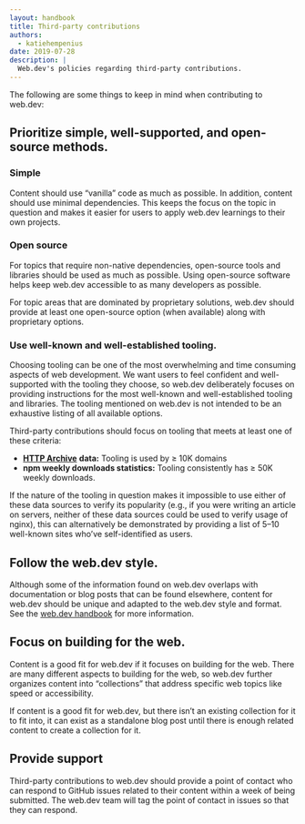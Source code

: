```yaml
---
layout: handbook
title: Third-party contributions
authors:
  - katiehempenius
date: 2019-07-28
description: |
  Web.dev's policies regarding third-party contributions.
---
```


The following are some things to keep in mind when contributing to web.dev:

## Prioritize simple, well-supported, and open-source methods.


### Simple

Content should use “vanilla” code as much as possible. In addition, content should use minimal dependencies. This keeps the focus on the topic in question and makes it easier for users to apply web.dev learnings to their own projects.


### Open source

For topics that require non-native dependencies, open-source tools and libraries should be used as much as possible. Using open-source software helps keep web.dev accessible to as many developers as possible.

For topic areas that are dominated by proprietary solutions, web.dev should provide at least one open-source option (when available) along with proprietary options. 


### Use well-known and well-established tooling.

Choosing tooling can be one of the most overwhelming and time consuming aspects of web development. We want users to feel confident and well-supported with the tooling they choose, so web.dev deliberately focuses on providing instructions for the most well-known and well-established tooling and libraries. The tooling mentioned on web.dev is not intended to be an exhaustive listing of all available options.

Third-party contributions should focus on tooling that meets at least one of these criteria:



*   **[HTTP Archive](https://httparchive.org)** **data:** Tooling is used by ≥ 10K domains
*   **npm weekly downloads statistics:** Tooling consistently has ≥ 50K weekly downloads.

If the nature of the tooling in question makes it impossible to use either of these data sources to verify its popularity (e.g., if you were writing an article on servers, neither of these data sources could be used to verify usage of nginx), this can alternatively be demonstrated by providing a list of 5–10 well-known sites who’ve self-identified as users. 


## Follow the web.dev style.

Although some of the information found on web.dev overlaps with documentation or blog posts that can be found elsewhere, content for web.dev should be unique and adapted to the web.dev style and format. See the [web.dev handbook](https://web.dev/handbook) for more information.

## Focus on building for the web.

Content is a good fit for web.dev if it focuses on building for the web. There are many different aspects to building for the web, so web.dev further organizes content into “collections” that address specific web topics like speed or accessibility.

If content is a good fit for web.dev, but there isn’t an existing collection for it to fit into, it can exist as a standalone blog post until there is enough related content to create a collection for it.


## Provide support

Third-party contributions to web.dev should provide a point of contact who can respond to  GitHub issues related to their content within a week of being submitted. The web.dev team will tag the point of contact in issues so that they can respond.
